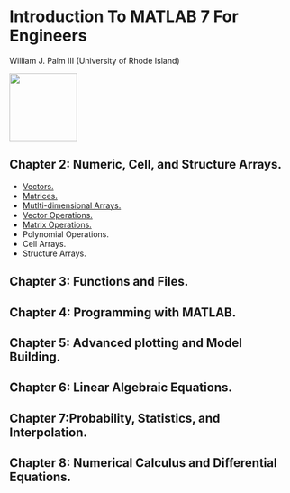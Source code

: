 # Introduction To MATLAB 7 For Engineers
William J. Palm III
(University of Rhode Island)

<img src="https://user-images.githubusercontent.com/76210541/132791102-88cd0779-0ff3-436b-8b32-94d1fe353be4.png" data-canonical-src="https://user-images.githubusercontent.com/76210541/132791102-88cd0779-0ff3-436b-8b32-94d1fe353be4.png" width="120" height="120" />


## Chapter 2: Numeric, Cell, and Structure Arrays.
- [Vectors.](https://github.com/saudzahirr/Introduction-to-MATLAB-7-for-Engineers/blob/main/Chapter%202/Arrays/vectors.m)
- [Matrices.](https://github.com/saudzahirr/Introduction-to-MATLAB-7-for-Engineers/blob/main/Chapter%202/Arrays/matrices.m)
- [Mutlti-dimensional Arrays.](https://github.com/aljabrak/Introduction-to-MATLAB-7-for-Engineers/tree/main/Chapter%202/Multidimensional%20Arrays)
- [Vector Operations.]()
- [Matrix Operations.](https://github.com/aljabrak/Introduction-to-MATLAB-7-for-Engineers/blob/main/Chapter%202/matrix_operation.m)
- Polynomial Operations.
- Cell Arrays.
- Structure Arrays.
## Chapter 3: Functions and Files.
## Chapter 4: Programming with MATLAB.
## Chapter 5: Advanced plotting and Model Building.
## Chapter 6: Linear Algebraic Equations.
## Chapter 7:Probability, Statistics, and Interpolation.
## Chapter 8: Numerical Calculus and Differential Equations.
